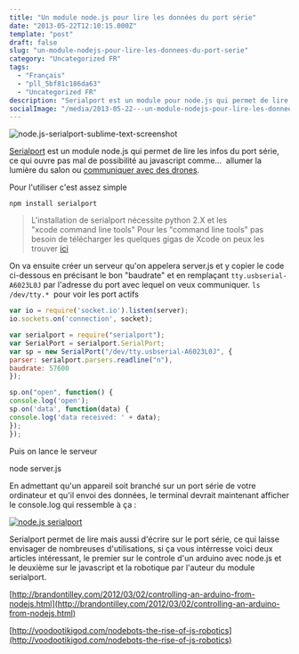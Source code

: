 ```yaml
---
title: "Un module node.js pour lire les données du port série"
date: "2013-05-22T12:10:15.000Z"
template: "post"
draft: false
slug: "un-module-nodejs-pour-lire-les-donnees-du-port-serie"
category: "Uncategorized FR"
tags: 
  - "Français"
  - "pll_5bf81c186da63"
  - "Uncategorized FR"
description: "Serialport est un module pour node.js qui permet de lire et écrire les données d'un port série, cet article explique l'utilisation basique de serialport."
socialImage: "/media/2013-05-22---un-module-nodejs-pour-lire-les-donnees-du-port-serie/node.js-serialport-sublime-text-screenshot-1.png"
---
```


![node.js-serialport-sublime-text-screenshot](/media/2013-05-22---un-module-nodejs-pour-lire-les-donnees-du-port-serie/node.js-serialport-sublime-text-screenshot-1.png)

[Serialport](https://npmjs.org/package/serialport) est un module node.js qui permet de lire les infos du port série, ce qui ouvre pas mal de possibilité au javascript comme...  allumer la lumière du salon ou [communiquer avec des drones](/posts/portfolio-item/station-de-controle-pour-drone/ "Station de controle pour drone").

Pour l'utiliser c'est assez simple

`npm install serialport`

> L'installation de serialport nécessite python 2.X et les "xcode command line tools" Pour les "command line tools" pas besoin de télécharger les quelques gigas de Xcode on peux les trouver [ici](https://github.com/kennethreitz/osx-gcc-installer#option-1-downloading-pre-built-binaries)

On va ensuite créer un serveur qu'on appelera server.js et y copier le code ci-dessous en précisant le bon "baudrate" et en remplaçant `tty.usbserial-A6023L0J` par l'adresse du port avec lequel on veux communiquer. `ls /dev/tty.*`  pour voir les port actifs

```javascript
var io = require('socket.io').listen(server); 
io.sockets.on('connection', socket);

var serialport = require("serialport");
var SerialPort = serialport.SerialPort;
var sp = new SerialPort("/dev/tty.usbserial-A6023L0J", {
parser: serialport.parsers.readline("n"),
baudrate: 57600
});

sp.on("open", function() {
console.log('open');
sp.on('data', function(data) {
console.log('data received: ' + data);
});
});
```
Puis on lance le serveur

node server.js

En admettant qu'un appareil soit branché sur un port série de votre ordinateur et qu'il envoi des données, le terminal devrait maintenant afficher le console.log qui ressemble à ça :

[![node.js serialport](/media/2013-05-22---un-module-nodejs-pour-lire-les-donnees-du-port-serie/Screen-shot-2013-05-30-at-11.32.53-AM.png)](/posts/wp-content/uploads/2013/05/Screen-shot-2013-05-30-at-11.32.53-AM.png)

Serialport permet de lire mais aussi d'écrire sur le port série, ce qui laisse envisager de nombreuses d'utilisations, si ça vous intérresse voici deux articles intéressant, le premier sur le controle d'un arduino avec node.js et le deuxième sur le javascript et la robotique par l'auteur du module serialport.

[http://brandontilley.com/2012/03/02/controlling-an-arduino-from-nodejs.html](http://brandontilley.com/2012/03/02/controlling-an-arduino-from-nodejs.html)

[http://voodootikigod.com/nodebots-the-rise-of-js-robotics](http://voodootikigod.com/nodebots-the-rise-of-js-robotics)
